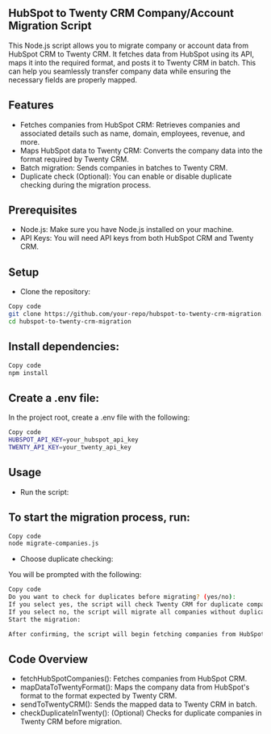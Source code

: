 ## HubSpot to Twenty CRM Company/Account Migration Script
This Node.js script allows you to migrate company or account data from HubSpot CRM to Twenty CRM. It fetches data from HubSpot using its API, maps it into the required format, and posts it to Twenty CRM in batch. This can help you seamlessly transfer company data while ensuring the necessary fields are properly mapped.

## Features
- Fetches companies from HubSpot CRM: Retrieves companies and associated details such as name, domain, employees, revenue, and more.
- Maps HubSpot data to Twenty CRM: Converts the company data into the format required by Twenty CRM.
- Batch migration: Sends companies in batches to Twenty CRM.
- Duplicate check (Optional): You can enable or disable duplicate checking during the migration process.
## Prerequisites
- Node.js: Make sure you have Node.js installed on your machine.
- API Keys: You will need API keys from both HubSpot CRM and Twenty CRM.
## Setup
- Clone the repository:

```bash
Copy code
git clone https://github.com/your-repo/hubspot-to-twenty-crm-migration.git
cd hubspot-to-twenty-crm-migration
```

## Install dependencies:

```bash
Copy code
npm install
```
## Create a .env file:

In the project root, create a .env file with the following:

```bash
Copy code
HUBSPOT_API_KEY=your_hubspot_api_key
TWENTY_API_KEY=your_twenty_api_key
```

## Usage
- Run the script:

## To start the migration process, run:

```bash
Copy code
node migrate-companies.js
```
- Choose duplicate checking:

You will be prompted with the following:

```bash
Copy code
Do you want to check for duplicates before migrating? (yes/no):
If you select yes, the script will check Twenty CRM for duplicate company names and skip them during migration.
If you select no, the script will migrate all companies without duplicate checks.
Start the migration:

After confirming, the script will begin fetching companies from HubSpot and transferring them to Twenty CRM.
```

## Code Overview
- fetchHubSpotCompanies(): Fetches companies from HubSpot CRM.
- mapDataToTwentyFormat(): Maps the company data from HubSpot's format to the format expected by Twenty CRM.
- sendToTwentyCRM(): Sends the mapped data to Twenty CRM in batch.
- checkDuplicateInTwenty(): (Optional) Checks for duplicate companies in Twenty CRM before migration.

